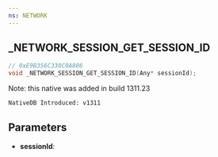 ```yaml
---
ns: NETWORK
---
```

## _NETWORK_SESSION_GET_SESSION_ID

```c
// 0xE9B356C330C0A806
void _NETWORK_SESSION_GET_SESSION_ID(Any* sessionId);
```

Note: this native was added in build 1311.23

```
NativeDB Introduced: v1311
```

## Parameters
* **sessionId**:
